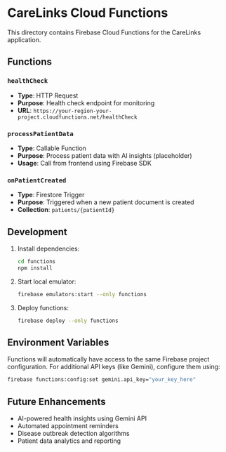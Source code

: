 # CareLinks Cloud Functions

This directory contains Firebase Cloud Functions for the CareLinks application.

## Functions

### `healthCheck`
- **Type**: HTTP Request
- **Purpose**: Health check endpoint for monitoring
- **URL**: `https://your-region-your-project.cloudfunctions.net/healthCheck`

### `processPatientData`
- **Type**: Callable Function
- **Purpose**: Process patient data with AI insights (placeholder)
- **Usage**: Call from frontend using Firebase SDK

### `onPatientCreated`
- **Type**: Firestore Trigger
- **Purpose**: Triggered when a new patient document is created
- **Collection**: `patients/{patientId}`

## Development

1. Install dependencies:
   ```bash
   cd functions
   npm install
   ```

2. Start local emulator:
   ```bash
   firebase emulators:start --only functions
   ```

3. Deploy functions:
   ```bash
   firebase deploy --only functions
   ```

## Environment Variables

Functions will automatically have access to the same Firebase project configuration. For additional API keys (like Gemini), configure them using:

```bash
firebase functions:config:set gemini.api_key="your_key_here"
```

## Future Enhancements

- AI-powered health insights using Gemini API
- Automated appointment reminders
- Disease outbreak detection algorithms
- Patient data analytics and reporting